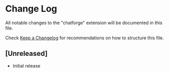 # Change Log

All notable changes to the "chatforge" extension will be documented in this file.

Check [Keep a Changelog](http://keepachangelog.com/) for recommendations on how to structure this file.

## [Unreleased]

- Initial release